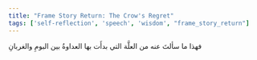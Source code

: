 ```yaml
---
title: "Frame Story Return: The Crow's Regret"
tags: ['self-reflection', 'speech', 'wisdom', "frame_story_return"]
---
```


 فهذا ما سألتَ عنه من العلَّة التي بدأَت بها العداوةُ بين البومِ والغربانِ
